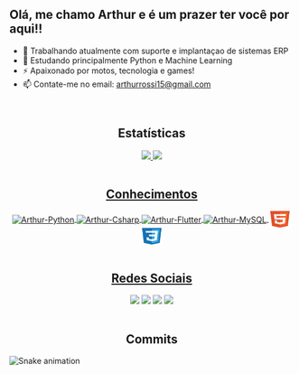 ## Olá, me chamo Arthur e é um prazer ter você por aqui!!

- 🔭 Trabalhando atualmente com suporte e implantaçao de sistemas ERP
- 🌱 Estudando principalmente Python e Machine Learning
- ⚡ Apaixonado por motos, tecnologia e games!
- 📫 Contate-me no email: arthurrossi15@gmail.com

<br>
<div align="center">
  <h2> Estatísticas </h2>
</div>
  
<div align="center">
  <a href="https://github.com/arthurrossibr">
  <img height="180em" src="https://github-readme-stats.vercel.app/api?username=arthurrossibr&show_icons=true&theme=dark&include_all_commits=true&count_private=true"/>
  <img height="180em" src="https://github-readme-stats.vercel.app/api/top-langs/?username=arthurrossibr&layout=compact&langs_count=7&theme=dark"/>
</div>

<br>
<div align="center">
  <h2> Conhecimentos </h2>
</div>
  
<div style="display: inline_block" align="center">
  <img align="center" alt="Arthur-Python" height="30" width="40" src="https://cdn.jsdelivr.net/gh/devicons/devicon/icons/python/python-original.svg">
  <img align="center" alt="Arthur-Csharp" height="30" width="40" src="https://cdn.jsdelivr.net/gh/devicons/devicon/icons/csharp/csharp-original.svg">
  <img align="center" alt="Arthur-Flutter" height="30" width="40" src="https://cdn.jsdelivr.net/gh/devicons/devicon/icons/flutter/flutter-original.svg">
  <img align="center" alt="Arthur-MySQL" height="30" width="40" src="https://cdn.jsdelivr.net/gh/devicons/devicon/icons/mysql/mysql-original.svg">
  <img align="center" alt="Rafa-HTML" height="30" width="40" src="https://raw.githubusercontent.com/devicons/devicon/master/icons/html5/html5-original.svg">
  <img align="center" alt="Rafa-CSS" height="30" width="40" src="https://raw.githubusercontent.com/devicons/devicon/master/icons/css3/css3-original.svg">
</div>

<br>
<div align="center">
  <h2> Redes Sociais </h2>
</div>
  
<div align="center"> 
  <a href="https://www.instagram.com/arthurrossicardoso/" target="_blank"><img src="https://img.shields.io/badge/-Instagram-%23E4405F?style=for-the-badge&logo=instagram&logoColor=white" target="_blank"></a>
 	<a href="https://www.twitch.tv/arthurrossibr" target="_blank"><img src="https://img.shields.io/badge/Twitch-9146FF?style=for-the-badge&logo=twitch&logoColor=white" target="_blank"></a>
  <a href = "mailto:arthurrossi15@gmail.com"><img src="https://img.shields.io/badge/-Gmail-%23333?style=for-the-badge&logo=gmail&logoColor=white" target="_blank"></a>
  <a href="https://www.linkedin.com/in/arthur-rossi-cardoso/" target="_blank"><img src="https://img.shields.io/badge/-LinkedIn-%230077B5?style=for-the-badge&logo=linkedin&logoColor=white" target="_blank"></a>
 </div>
 
<br>
<div align="center">
  <h2> Commits </h2>
</div>
  
![Snake animation](https://github.com/arthurrossibr/arthurrossibr/blob/output/github-contribution-grid-snake.svg)
  
